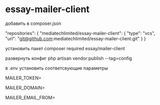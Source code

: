 # essay-mailer-client
добавить в composer.json

"repositories": {
    "mediatechlimited/essay-mailer-client": {
        "type": "vcs",
        "url": "git@github.com:mediatechlimited/essay-mailer-client.git"
    }
}

установить пакет composer required essay/mailer-client

развернуть конфиг php artisan vendor:publish --tag=config

в .env установить соответсвующие параметры

MAILER_TOKEN=

MAILER_DOMAIN=

MAILER_EMAIL_FROM=

